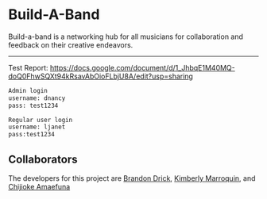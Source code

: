# Build-A-Band
Build-a-band is a networking hub for all musicians for 
collaboration and feedback on their creative endeavors.
***
Test Report: https://docs.google.com/document/d/1_JhbqE1M40MQ-doQ0FhwSQXt94kRsavAbOioFLbjU8A/edit?usp=sharing
```bash
Admin login
username: dnancy
pass: test1234

Regular user login
username: ljanet
pass:test1234
```
## Collaborators
The developers for this project are [Brandon Drick](https://github.com/brandond-westga), [Kimberly Marroquin](https://github.com/kmarroq1), and [Chijioke Amaefuna](https://github.com/ca00077)

